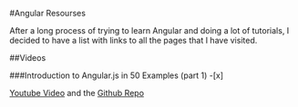 #Angular Resourses

After a long process of trying to learn Angular and doing a lot of tutorials, I decided to have a list with links to all the pages that I have visited.  

##Videos

###Introduction to Angular.js in 50 Examples (part 1) -[x]

[Youtube Video](https://www.youtube.com/watch?v=TRrL5j3MIvo "Youtube") and the [Github Repo](https://github.com/curran/screencasts/tree/gh-pages/introToAngular "Github")

